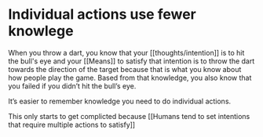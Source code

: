 # Individual actions use fewer knowlege

When you throw a dart, you know that your [[thoughts/intention]] is to hit the bull's eye and your [[Means]] to satisfy that intention is to throw the dart towards the direction of the target because that is what you know about how people play the game. Based from that knowledge, you also know that you failed if you didn’t hit the bull’s eye.

It’s easier to remember knowledge you need to do individual actions.

This only starts to get complicted because [[Humans tend to set intentions that require multiple actions to satisfy]]

